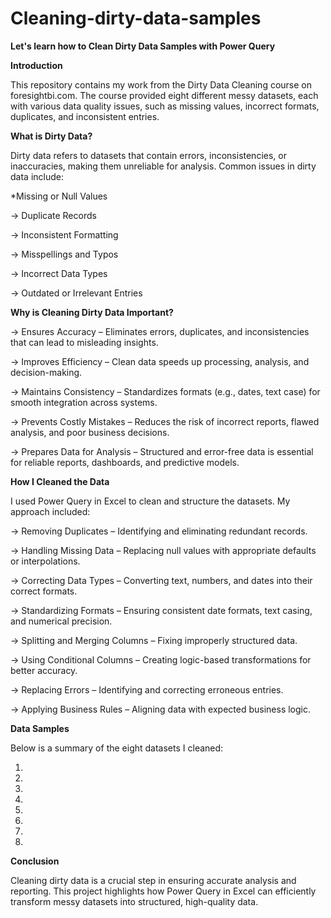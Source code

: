 # Cleaning-dirty-data-samples

**Let's learn how to Clean Dirty Data Samples with Power Query**




**Introduction** 

This repository contains my work from the Dirty Data Cleaning course on foresightbi.com. The course provided eight different messy datasets, each with various data quality issues, such as missing values, incorrect formats, duplicates, and inconsistent entries.





**What is Dirty Data?**

Dirty data refers to datasets that contain errors, inconsistencies, or inaccuracies, making them unreliable for analysis. Common issues in dirty data include:

*Missing or Null Values

-> Duplicate Records

-> Inconsistent Formatting

-> Misspellings and Typos

-> Incorrect Data Types

-> Outdated or Irrelevant Entries






**Why is Cleaning Dirty Data Important?**

-> Ensures Accuracy – Eliminates errors, duplicates, and inconsistencies that can lead to misleading insights.

-> Improves Efficiency – Clean data speeds up processing, analysis, and decision-making.

-> Maintains Consistency – Standardizes formats (e.g., dates, text case) for smooth integration across systems.

-> Prevents Costly Mistakes – Reduces the risk of incorrect reports, flawed analysis, and poor business decisions.

-> Prepares Data for Analysis – Structured and error-free data is essential for reliable reports, dashboards, and predictive models.







**How I Cleaned the Data**

I used Power Query in Excel to clean and structure the datasets. My approach included:

-> Removing Duplicates – Identifying and eliminating redundant records.

-> Handling Missing Data – Replacing null values with appropriate defaults or interpolations.

-> Correcting Data Types – Converting text, numbers, and dates into their correct formats.

-> Standardizing Formats – Ensuring consistent date formats, text casing, and numerical precision.

-> Splitting and Merging Columns – Fixing improperly structured data.

-> Using Conditional Columns – Creating logic-based transformations for better accuracy.

-> Replacing Errors – Identifying and correcting erroneous entries.

-> Applying Business Rules – Aligning data with expected business logic.






**Data Samples**

Below is a summary of the eight datasets I cleaned:

1)

2)

3)

4)

5)

6)

7)

8)






**Conclusion**

Cleaning dirty data is a crucial step in ensuring accurate analysis and reporting. This project highlights how Power Query in Excel can efficiently transform messy datasets into structured, high-quality data.
